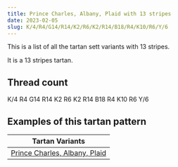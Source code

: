 ```yaml
---
title: Prince Charles, Albany, Plaid with 13 stripes
date: 2023-02-05
slug: K/4/R4/G14/R14/K2/R6/K2/R14/B18/R4/K10/R6/Y/6
---
```

This is a list of all the tartan sett variants with 13 stripes.

It is a 13 stripes tartan.


## Thread count
K/4 R4 G14 R14 K2 R6 K2 R14 B18 R4 K10 R6 Y/6

## Examples of this tartan pattern

| Tartan Variants |
|---------------|
| [Prince Charles, Albany, Plaid](/variants/k/4/r4/g14/r14/k2/r6/k2/r14/b18/r4/k10/r6/y/6-b304080-g008000-k000000-rc00000-yf0c000)||

